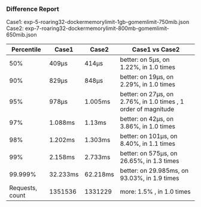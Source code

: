 ### Difference Report
Case1: exp-5-roaring32-dockermemorylimit-1gb-gomemlimit-750mib.json
Case2: exp-7-roaring32-dockermemorylimit-800mb-gomemlimit-650mib.json

|Percentile|Case1|Case2|Case1 vs Case2|
|---|---|---|---|
|50%|409µs|414µs|better: on 5µs, on 1.22%, in 1.0 times |
|90%|829µs|848µs|better: on 19µs, on 2.29%, in 1.0 times |
|95%|978µs|1.005ms|better: on 27µs, on 2.76%, in 1.0 times , 1 order of magnitude|
|97%|1.088ms|1.13ms|better: on 42µs, on 3.86%, in 1.0 times |
|98%|1.202ms|1.303ms|better: on 101µs, on 8.40%, in 1.1 times |
|99%|2.158ms|2.733ms|better: on 575µs, on 26.65%, in 1.3 times |
|99.999%|32.233ms|62.218ms|better: on 29.985ms, on 93.03%, in 1.9 times |
|Requests, count|1351536|1331229|more: 1.5% , in 1.0 times |
